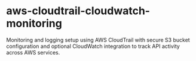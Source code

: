 # aws-cloudtrail-cloudwatch-monitoring
Monitoring and logging setup using AWS CloudTrail with secure S3 bucket configuration and optional CloudWatch integration to track API activity across AWS services.
